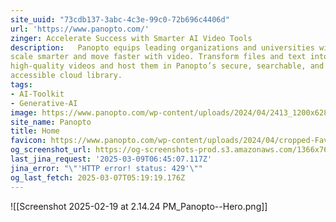 ```yaml
---
site_uuid: "73cdb137-3abc-4c3e-99c0-72b696c4406d"
url: 'https://www.panopto.com/'
zinger: Accelerate Success with Smarter AI Video Tools
description:   Panopto equips leading organizations and universities with AI video tools to
scale smarter and move faster with video. Transform files and text into
high-quality videos and host them in Panopto’s secure, searchable, and
accessible cloud library.
tags:
- AI-Toolkit
- Generative-AI
image: https://www.panopto.com/wp-content/uploads/2024/04/2413_1200x628-new-services-3.png
site_name: Panopto
title: Home
favicon: https://www.panopto.com/wp-content/uploads/2024/04/cropped-Favicon-1-192x192.png
og_screenshot_url: https://og-screenshots-prod.s3.amazonaws.com/1366x768/80/false/f27629f55f7a701d25c9635386b860d1daa2c1881c6bbb40ed18913881768a7f.jpeg
last_jina_request: '2025-03-09T06:45:07.117Z'
jina_error: "\"'HTTP error! status: 429'\""
og_last_fetch: 2025-03-07T05:19:19.176Z
---
```

![[Screenshot 2025-02-19 at 2.14.24 PM_Panopto--Hero.png]]
